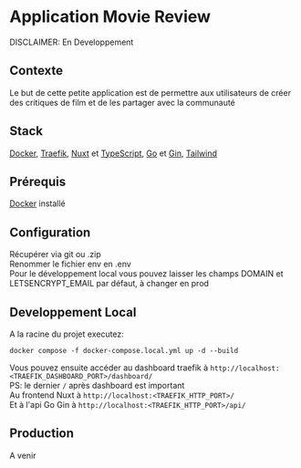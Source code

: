 # Application Movie Review 

DISCLAIMER: En Developpement

## Contexte

Le but de cette petite application est de permettre aux utilisateurs de créer des critiques de film et de les partager avec la communauté

## Stack 

[Docker](https://www.docker.com/), [Traefik](https://doc.traefik.io/traefik/), [Nuxt](https://nuxt.com/) et [TypeScript](https://www.typescriptlang.org/), [Go](https://go.dev/) et [Gin](https://gin-gonic.com/), [Tailwind](https://tailwindcss.com/)

## Prérequis

[Docker](https://www.docker.com/) installé

## Configuration

Récupérer via git ou .zip   
Renommer le fichier env en .env   
Pour le développement local vous pouvez laisser les champs DOMAIN et LETSENCRYPT_EMAIL par défaut, à changer en prod

## Developpement Local

A la racine du projet executez:
```
docker compose -f docker-compose.local.yml up -d --build
```
Vous pouvez ensuite accéder au dashboard traefik à `http://localhost:<TRAEFIK_DASHBOARD_PORT>/dashboard/`   
PS: le dernier `/` après dashboard est important   
Au frontend Nuxt à `http://localhost:<TRAEFIK_HTTP_PORT>/`   
Et à l'api Go Gin à `http://localhost:<TRAEFIK_HTTP_PORT>/api/`   

## Production

A venir